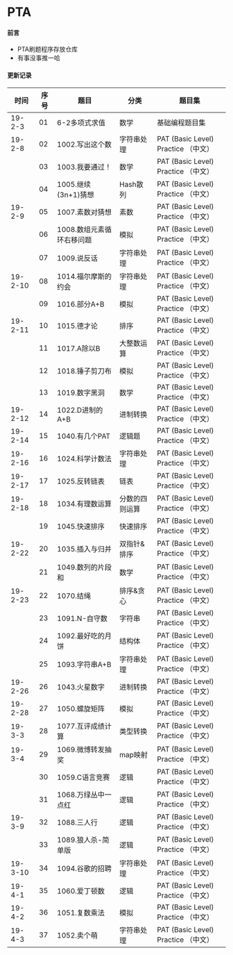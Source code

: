 # PTA

#### 前言
- PTA刷题程序存放仓库
- 有事没事推一哈

#### 更新记录

|时间|序号|题目|分类|题目集|
|------|------|------|------|------|
|19-2-3|01|6-2多项式求值|数学|基础编程题目集|
|19-2-8|02|1002.写出这个数|字符串处理|PAT (Basic Level) Practice （中文）|
||03|1003.我要通过！|数学|PAT (Basic Level) Practice （中文）|
||04|1005.继续(3n+1)猜想|Hash散列|PAT (Basic Level) Practice （中文）|
|19-2-9|05|1007.素数对猜想|素数|PAT (Basic Level) Practice （中文）|
||06|1008.数组元素循环右移问题|模拟|PAT (Basic Level) Practice （中文）|
||07|1009.说反话|字符串处理|PAT (Basic Level) Practice （中文）|
|19-2-10|08|1014.福尔摩斯的约会|字符串处理|PAT (Basic Level) Practice （中文）|
||09|1016.部分A+B|模拟|PAT (Basic Level) Practice （中文）|
|19-2-11|10|1015.德才论|排序|PAT (Basic Level) Practice （中文）|
||11|1017.A除以B|大整数运算|PAT (Basic Level) Practice （中文）|
||12|1018.锤子剪刀布|模拟|PAT (Basic Level) Practice （中文）|
||13|1019.数字黑洞|数学|PAT (Basic Level) Practice （中文）|
|19-2-12|14|1022.D进制的A+B|进制转换|PAT (Basic Level) Practice （中文）|
|19-2-14|15|1040.有几个PAT|逻辑题|PAT (Basic Level) Practice （中文）|
|19-2-16|16|1024.科学计数法|字符串处理|PAT (Basic Level) Practice （中文）|
|19-2-17|17|1025.反转链表|链表|PAT (Basic Level) Practice （中文）|
|19-2-18|18|1034.有理数运算|分数的四则运算|PAT (Basic Level) Practice （中文）|
||19|1045.快速排序|快速排序|PAT (Basic Level) Practice （中文）|
|19-2-22|20|1035.插入与归并|双指针&排序|PAT (Basic Level) Practice （中文）|
||21|1049.数列的片段和|数学|PAT (Basic Level) Practice （中文）|
|19-2-23|22|1070.结绳|排序&贪心|PAT (Basic Level) Practice （中文）|
||23|1091.N-自守数|字符串|PAT (Basic Level) Practice （中文）|
||24|1092.最好吃的月饼|结构体|PAT (Basic Level) Practice （中文）|
||25|1093.字符串A+B|字符串处理|PAT (Basic Level) Practice （中文）|
|19-2-26|26|1043.火星数字|进制转换|PAT (Basic Level) Practice （中文）|
|19-2-28|27|1050.螺旋矩阵|模拟|PAT (Basic Level) Practice （中文）|
|19-3-3|28|1077.互评成绩计算|类型转换|PAT (Basic Level) Practice （中文）|
|19-3-4|29|1069.微博转发抽奖|map映射|PAT (Basic Level) Practice （中文）|
||30|1059.C语言竞赛|逻辑|PAT (Basic Level) Practice （中文）|
||31|1068.万绿丛中一点红|逻辑|PAT (Basic Level) Practice （中文）|
|19-3-9|32|1088.三人行|逻辑|PAT (Basic Level) Practice （中文）|
||33|1089.狼人杀-简单版|逻辑|PAT (Basic Level) Practice （中文）|
|19-3-10|34|1094.谷歌的招聘|字符串处理|PAT (Basic Level) Practice （中文）|
|19-4-1|35|1060.爱丁顿数|逻辑|PAT (Basic Level) Practice （中文）|
|19-4-2|36|1051.复数乘法|模拟|PAT (Basic Level) Practice （中文）|
|19-4-3|37|1052.卖个萌|字符串处理|PAT (Basic Level) Practice （中文）|
